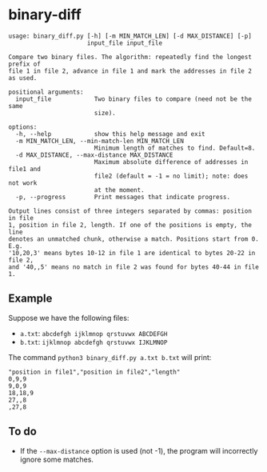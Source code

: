 # binary-diff
```
usage: binary_diff.py [-h] [-m MIN_MATCH_LEN] [-d MAX_DISTANCE] [-p]
                      input_file input_file

Compare two binary files. The algorithm: repeatedly find the longest prefix of
file 1 in file 2, advance in file 1 and mark the addresses in file 2 as used.

positional arguments:
  input_file            Two binary files to compare (need not be the same
                        size).

options:
  -h, --help            show this help message and exit
  -m MIN_MATCH_LEN, --min-match-len MIN_MATCH_LEN
                        Minimum length of matches to find. Default=8.
  -d MAX_DISTANCE, --max-distance MAX_DISTANCE
                        Maximum absolute difference of addresses in file1 and
                        file2 (default = -1 = no limit); note: does not work
                        at the moment.
  -p, --progress        Print messages that indicate progress.

Output lines consist of three integers separated by commas: position in file
1, position in file 2, length. If one of the positions is empty, the line
denotes an unmatched chunk, otherwise a match. Positions start from 0. E.g.
'10,20,3' means bytes 10-12 in file 1 are identical to bytes 20-22 in file 2,
and '40,,5' means no match in file 2 was found for bytes 40-44 in file 1.
```

## Example
Suppose we have the following files:
* `a.txt`: `abcdefgh ijklmnop qrstuvwx ABCDEFGH`
* `b.txt`: `ijklmnop abcdefgh qrstuvwx IJKLMNOP`

The command `python3 binary_diff.py a.txt b.txt` will print:
```
"position in file1","position in file2","length"
0,9,9
9,0,9
18,18,9
27,,8
,27,8
```

## To do
* If the `--max-distance` option is used (not -1), the program will incorrectly ignore some matches.
